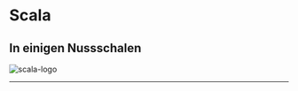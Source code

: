 # Scala
## In einigen Nussschalen

![scala-logo](https://scala-lang.org/resources/img/frontpage/scala-spiral.png)

---
